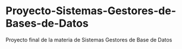 # Proyecto-Sistemas-Gestores-de-Bases-de-Datos
Proyecto final de la materia de Sistemas Gestores de Base de Datos
